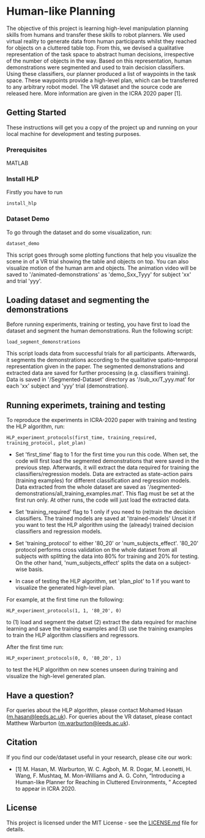 # Human-like Planning

The objective of this project is learning high-level manipulation
planning skills from humans and transfer these skills to robot
planners. We used virtual reality to generate data from human
participants whilst they reached for objects on a cluttered table
top. From this, we devised a qualitative representation of the
task space to abstract human decisions, irrespective of the
number of objects in the way. Based on this representation,
human demonstrations were segmented and used to train
decision classifiers. Using these classifiers, our planner produced
a list of waypoints in the task space. These waypoints provide
a high-level plan, which can be transferred to any arbitrary
robot model. The VR dataset and the source code are released here. 
More information are given in the ICRA 2020 paper [1]. 


## Getting Started

These instructions will get you a copy of the project up and running on 
your local machine for development and testing purposes. 


### Prerequisites

MATLAB

### Install HLP 
Firstly you have to run

```
install_hlp 
```

### Dataset Demo

To go through the dataset and do some visualization, run: 

```
dataset_demo 
```
This script goes through some plotting functions that help you visualize 
the scene in of a VR trial showing the table and objects on top. 
You can also visualize motion of the human arm and objects. 
The animation video will be saved to '/animated-demonstrations' as 
'demo_Sxx_Tyyy' for subject 'xx' and trial 'yyy'.

## Loading dataset and segmenting the demonstrations
Before running experiments, training or testing, you have first to load 
the dataset and segment the human demonstrations. Run the following script:

```
load_segment_demonstrations
```

This script loads data from successful trials for all participants. 
Afterwards, it segments the demonstrations according to the qualitative 
spatio-temporal representation given in the paper. The segmented 
demonstrations and extracted data are saved for further processing 
(e.g. classifiers training). Data is saved in '/Segmented-Dataset' 
directory as '/sub_xx/T_yyy.mat' for each 'xx' subject and 'yyy' trial 
(demonstration).   


## Running experimets, training and testing
To reproduce the experiments in ICRA-2020 paper with 
training and testing the HLP algorithm, run:

```
HLP_experiment_protocols(first_time, training_required, training_protocol, plot_plan)
```

* Set 'first_time' flag to 1 for the first time you run this code. When 
set, the code will first load the segmented demonstrations that were saved in 
the previous step. Afterwards, it will extract the data required for 
training the classifiers/regression models. Data are extracted as 
state-action pairs (training examples) for different classification and 
regression models. Data extracted from the whole dataset are saved as 
'/segmented-demonstrations/all_training_examples.mat'. This flag 
must be set at the first run only. At other runs, the code will just load 
the extracted data.

* Set 'training_required' flag to 1 only if you need to (re)train the 
decision classifiers. The trained models are saved at '\trained-models'
Unset it if you want to test the HLP algorithm using the (already) 
trained decision classifiers and regression models.  

* Set 'training_protocol' to either '80_20' or 'num_subjects_effect'. 
'80_20' protocol performs cross validation on the whole dataset from all 
subjects with splitting the data into 80% for training and 20% for testing.  On the other hand, 
'num_subjects_effect' splits the data on a subject-wise basis. 

* In case of testing the HLP algorithm, set 'plan_plot' to 1 if you want 
to visualize the generated high-level plan.

For example, at the first time run the following:
```
HLP_experiment_protocols(1, 1, '80_20', 0)
```
to (1) load and segment the datset (2) extract the 
data required for machine learning and save the training examples and (3) 
use the training examples to train the HLP algorithm 
classifiers and regressors.   

After the first time run:
```
HLP_experiment_protocols(0, 0, '80_20', 1)
```  
to test the HLP algorithm on new scenes unseen during training and visualize 
the high-level generated plan.



## Have a question?
For queries about the HLP algorithm, please contact Mohamed Hasan (m.hasan@leeds.ac.uk).
For queries about the VR dataset, please contact Matthew Warburton (m.warburton@leeds.ac.uk).  

 
## Citation
If you find our code/dataset useful in your research, please cite our work:

* [1] M. Hasan, M. Warburton, W. C. Agboh, M. R. Dogar, M. Leonetti, H. Wang,
 F. Mushtaq, M. Mon-Williams and A. G. Cohn, “Introducing a Human-like 
 Planner for Reaching in Cluttered Environments, ” Accepted to appear in 
 ICRA 2020.


## License
This project is licensed under the MIT License - see the 
[LICENSE.md](LICENSE.md) file for details.
